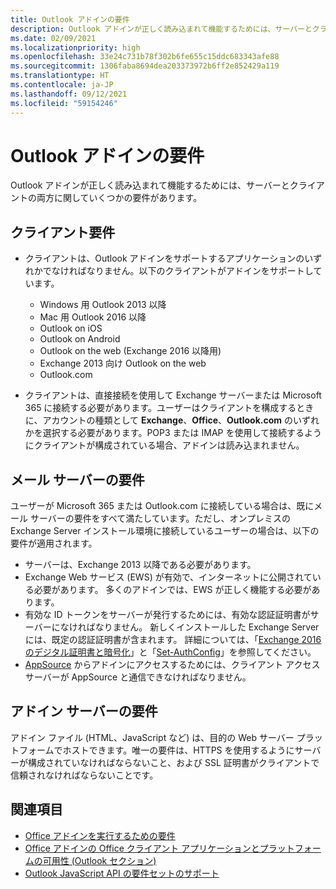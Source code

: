 ```yaml
---
title: Outlook アドインの要件
description: Outlook アドインが正しく読み込まれて機能するためには、サーバーとクライアントの両方に関していくつかの要件があります。
ms.date: 02/09/2021
ms.localizationpriority: high
ms.openlocfilehash: 33e24c731b78f302b6fe655c15ddc683343afe88
ms.sourcegitcommit: 1306faba8694dea203373972b6ff2e852429a119
ms.translationtype: HT
ms.contentlocale: ja-JP
ms.lasthandoff: 09/12/2021
ms.locfileid: "59154246"
---
```

# <a name="outlook-add-in-requirements"></a>Outlook アドインの要件

Outlook アドインが正しく読み込まれて機能するためには、サーバーとクライアントの両方に関していくつかの要件があります。

## <a name="client-requirements"></a>クライアント要件

- クライアントは、Outlook アドインをサポートするアプリケーションのいずれかでなければなりません。以下のクライアントがアドインをサポートしています。

  - Windows 用 Outlook 2013 以降
  - Mac 用 Outlook 2016 以降
  - Outlook on iOS
  - Outlook on Android
  - Outlook on the web (Exchange 2016 以降用)
  - Exchange 2013 向け Outlook on the web
  - Outlook.com

- クライアントは、直接接続を使用して Exchange サーバーまたは Microsoft 365 に接続する必要があります。ユーザーはクライアントを構成するときに、アカウントの種類として **Exchange**、**Office**、**Outlook.com** のいずれかを選択する必要があります。POP3 または IMAP を使用して接続するようにクライアントが構成されている場合、アドインは読み込まれません。

## <a name="mail-server-requirements"></a>メール サーバーの要件

ユーザーが Microsoft 365 または Outlook.com に接続している場合は、既にメール サーバーの要件をすべて満たしています。ただし、オンプレミスの Exchange Server インストール環境に接続しているユーザーの場合は、以下の要件が適用されます。

- サーバーは、Exchange 2013 以降である必要があります。
- Exchange Web サービス (EWS) が有効で、インターネットに公開されている必要があります。 多くのアドインでは、EWS が正しく機能する必要があります。
- 有効な ID トークンをサーバーが発行するためには、有効な認証証明書がサーバーになければなりません。 新しくインストールした Exchange Server には、既定の認証証明書が含まれます。 詳細については、「[Exchange 2016 のデジタル証明書と暗号化](/Exchange/architecture/client-access/certificates)」と「[Set-AuthConfig](/powershell/module/exchange/organization/Set-AuthConfig)」を参照してください。
- [AppSource](https://appsource.microsoft.com/marketplace/apps?product=office&page=1&src=office&corrid=a35323d5-0e3d-4cc0-ba44-57537d74aae8&omexanonuid=581941df-1c6f-4eda-89e7-651af8aeaeb2) からアドインにアクセスするためには、クライアント アクセス サーバーが AppSource と通信できなければなりません。

## <a name="add-in-server-requirements"></a>アドイン サーバーの要件

アドイン ファイル (HTML、JavaScript など) は、目的の Web サーバー プラットフォームでホストできます。唯一の要件は、HTTPS を使用するようにサーバーが構成されていなければならないこと、および SSL 証明書がクライアントで信頼されなければならないことです。

## <a name="see-also"></a>関連項目

- [Office アドインを実行するための要件](../concepts/requirements-for-running-office-add-ins.md)
- [Office アドインの Office クライアント アプリケーションとプラットフォームの可用性 (Outlook セクション)](../overview/office-add-in-availability.md#outlook)
- [Outlook JavaScript API の要件セットのサポート](../reference/requirement-sets/outlook-api-requirement-sets.md#requirement-sets-supported-by-exchange-servers-and-outlook-clients)
